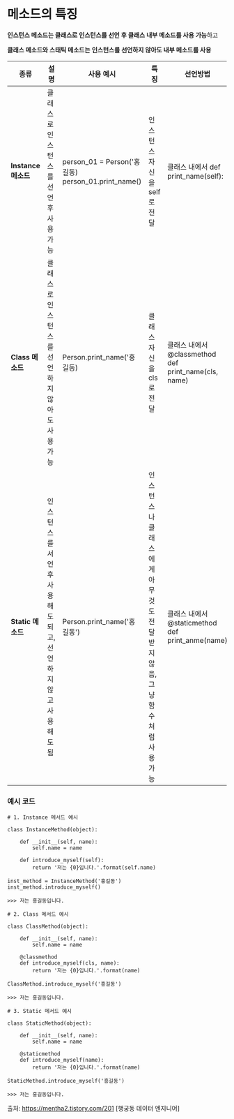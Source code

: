 # 메소드의 특징



**인스턴스 메소드는 클래스로 인스턴스를 선언 후 클래스 내부 메소드를 사용 가능**하고

**클래스 메소드와 스태틱 메소드는** **인스턴스를 선언하지 않아도 내부 메소드를 사용**

| 종류                | 설명                                                        | 사용 예시                                           | 특징                                                         | 선언방법                                             |
| ------------------- | ----------------------------------------------------------- | --------------------------------------------------- | ------------------------------------------------------------ | ---------------------------------------------------- |
| **Instance 메소드** | 클래스로 인스턴스를 선언 후 사용 가능                       | person_01 = Person('홍길동)  person_01.print_name() | 인스턴스 자신을 self로 전달                                  | 클래스 내에서 def print_name(self):                  |
| **Class 메소드**    | 클래스로 인스턴스를 선언하지 않아도 사용 가능               | Person.print_name('홍길동)                          | 클래스 자신을 cls로 전달                                     | 클래스 내에서 @classmethod def print_name(cls, name) |
| **Static 메소드**   | 인스턴스를 서언 후 사용해도 되고, 선언하지 않고 사용해도 됨 | Person.print_name('홍길동')                         | 인스턴스나 클래스에게 아무것도 전달받지 않음, 그냥 함수처럼 사용 가능 | 클래스 내에서 @staticmethod def print_anme(name)     |

 

### **예시 코드**

```
# 1. Instance 메서드 예시

class InstanceMethod(object):
    
    def __init__(self, name):
        self.name = name
    
    def introduce_myself(self):
        return '저는 {0}입니다.'.format(self.name)

inst_method = InstanceMethod('홍길동')
inst_method.introduce_myself()

>>> 저는 홍길동입니다.

# 2. Class 메서드 예시

class ClassMethod(object):
    
    def __init__(self, name):
        self.name = name
    
    @classmethod
    def introduce_myself(cls, name):
        return '저는 {0}입니다.'.format(name)

ClassMethod.introduce_myself('홍길동')

>>> 저는 홍길동입니다.

# 3. Static 메서드 예시

class StaticMethod(object):
    
    def __init__(self, name):
        self.name = name
    
    @staticmethod
    def introduce_myself(name):
        return '저는 {0}입니다.'.format(name)

StaticMethod.introduce_myself('홍길동')

>>> 저는 홍길동입니다.
```



출처: https://mentha2.tistory.com/201 [행궁동 데이터 엔지니어]